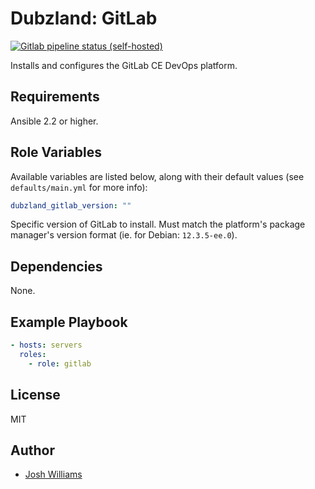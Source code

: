 # Dubzland: GitLab
[![Gitlab pipeline status (self-hosted)](https://img.shields.io/gitlab/pipeline/jdubz/dubzland-gitlab?gitlab_url=https%3A%2F%2Fgit.dubzland.net)](https://git.dubzland.net/jdubz/dubzland-gitlab/pipelines)

Installs and configures the GitLab CE DevOps platform.

## Requirements

Ansible 2.2 or higher.

## Role Variables

Available variables are listed below, along with their default values (see
    `defaults/main.yml` for more info):

```yaml
dubzland_gitlab_version: ""
```

Specific version of GitLab to install.  Must match the platform's package
manager's version format (ie. for Debian: `12.3.5-ee.0`).

## Dependencies

None.

## Example Playbook

```yaml
- hosts: servers
  roles:
    - role: gitlab
```

## License

MIT

## Author

* [Josh Williams](https://codingprime.com)
